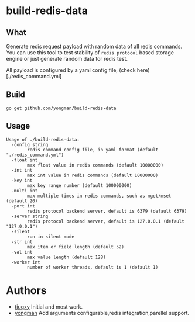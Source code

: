 # build-redis-data

## What

Generate redis request payload with random data of all redis commands. You can use this tool to test stability of `redis protocol` based storage engine or just generate random data for redis test.

All payload is configured by a yaml config file, (check here)[./redis_command.yml]

## Build

```
go get github.com/yongman/build-redis-data
```

## Usage

```
Usage of ./build-redis-data:
  -config string
    	redis command config file, in yaml format (default "./redis_command.yml")
  -float int
    	max float value in redis commands (default 10000000)
  -int int
    	max int value in redis commands (default 10000000)
  -key int
    	max key range number (default 100000000)
  -multi int
    	max multiple times in redis commands, such as mget/mset (default 20)
  -port int
    	redis protocol backend server, default is 6379 (default 6379)
  -server string
    	redis protocol backend server, default is 127.0.0.1 (default "127.0.0.1")
  -silent
    	run in silent mode
  -str int
    	max item or field length (default 52)
  -val int
    	max value length (default 128)
  -worker int
    	number of worker threads, default is 1 (default 1)
```

# Authors

- [tjuqxy](https://github.com/tjuqxy) Initial and most work.
- [yongman](https://github.com/yongman) Add arguments configurable,redis integration,parellel support.

